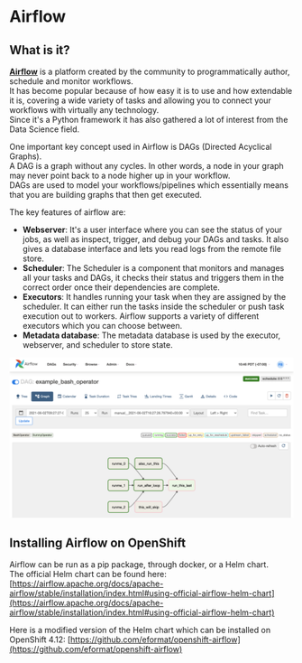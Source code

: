 
# Airflow

## What is it?

[**Airflow**](https://airflow.apache.org/) is a platform created by the community to programmatically author, schedule and monitor workflows.  
It has become popular because of how easy it is to use and how extendable it is, covering a wide variety of tasks and allowing you to connect your workflows with virtually any technology.  
Since it's a Python framework it has also gathered a lot of interest from the Data Science field.

One important key concept used in Airflow is DAGs (Directed Acyclical Graphs).  
A DAG is a graph without any cycles. In other words, a node in your graph may never point back to a node higher up in your workflow.  
DAGs are used to model your workflows/pipelines which essentially means that you are building graphs that then get executed.

The key features of airflow are:

- **Webserver**: It's a user interface where you can see the status of your jobs, as well as inspect, trigger, and debug your DAGs and tasks. It also gives a database interface and lets you read logs from the remote file store.
- **Scheduler**: The Scheduler is a component that monitors and manages all your tasks and DAGs, it checks their status and triggers them in the correct order once their dependencies are complete.
- **Executors**: It handles running your task when they are assigned by the scheduler. It can either run the tasks inside the scheduler or push task execution out to workers. Airflow supports a variety of different executors which you can choose between.
- **Metadata database**: The metadata database is used by the executor, webserver, and scheduler to store state.

![graph](img/graph.png)

## Installing Airflow on OpenShift

Airflow can be run as a pip package, through docker, or a Helm chart.  
The official Helm chart can be found here: [https://airflow.apache.org/docs/apache-airflow/stable/installation/index.html#using-official-airflow-helm-chart](https://airflow.apache.org/docs/apache-airflow/stable/installation/index.html#using-official-airflow-helm-chart) 

Here is a modified version of the Helm chart which can be installed on OpenShift 4.12: [https://github.com/eformat/openshift-airflow](https://github.com/eformat/openshift-airflow)